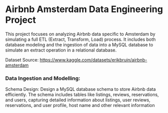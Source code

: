 # Airbnb Amsterdam Data Engineering Project

This project focuses on analyzing Airbnb data specific to Amsterdam by simulating a full ETL (Extract, Transform, Load) process. It includes both database modeling and the ingestion of data into a MySQL database to simulate an extract operation in a relational database.

Dataset Source: https://www.kaggle.com/datasets/erikbruin/airbnb-amsterdam

### Data Ingestion and Modelling:

Schema Design: Design a MySQL database schema to store Airbnb data efficiently. The schema includes tables like listings, reviews, reservations, and users, capturing detailed information about listings, user reviews, reservations, and user profile, host name and other relevant information

